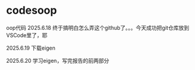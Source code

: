 # codesoop
oop代码
2025.6.18 终于搞明白怎么弄这个github了。。。今天成功把git仓库放到VSCode里了，耶

2025.6.19 下载eigen

2025.6.20 学习eigen，写完报告的前两部分

